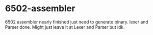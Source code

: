 # 6502-assembler
6502 assembler nearly finished just need to generate binary. lexer and Parser done. Might just leave it at Lexer and Parser but idk.

